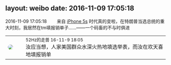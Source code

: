layout: weibo
date: 2016-11-09 17:05:18
---
<meta name="referrer" content="no-referrer" />

2016-11-09 17:05:18  &nbsp;&nbsp;&nbsp;&nbsp;&nbsp;&nbsp; 来自 <a href="sinaweibo://customweibosource" rel="nofollow">iPhone 5s</a>
时代真的变啦，在特朗普当选总统的重大时刻，我居然在tm填报销单子……——一个码畜的不与时俱进 ​​​

<table style="width: 100%;">
  <tr>
    <td style="width: 40px;"><img style="border-radius:50%" src="https://tva4.sinaimg.cn/crop.0.0.180.180.50/8beaf773jw1e8qgp5bmzyj2050050aa8.jpg?KID=imgbed,tva&Expires=1624466405&ssig=54O6x2Hf9w"></td>
    <td colspan="2"><small>52Hz的走兽 16-11-9 18:05</small><br/>汝应当想，人家美国群众水深火热地填选举表，而汝在欢天喜地填报销单</td>
  </tr>
</table>
